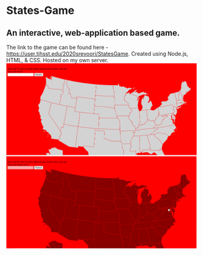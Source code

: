 # States-Game
## An interactive, web-application based game.
The link to the game can be found here - https://user.tjhsst.edu/2020srevoori/StatesGame.
Created using Node.js, HTML, & CSS. Hosted on my own server. 
![Screenshot](startgame.png)
![Screenshot](endgame.png)
